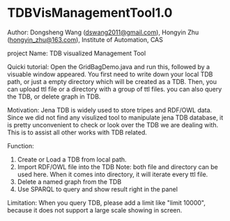 # TDBVisManagementTool1.0

Author:
Dongsheng Wang (dswang2011@gmail.com),
Hongyin Zhu (hongyin_zhu@163.com),
Institute of Automation, CAS

project Name:
TDB visualized Management Tool

Quicki tutorial:
Open the GridBagDemo.java and run this, followed by a visuable window appeared. You first need to write down your local TDB path, or just a empty directory which will be created as a TDB.
Then, you can upload ttl file or a directory with a group of ttl files. you can also query the TDB, or delete graph in TDB. 

Motivation:
Jena TDB is widely used to store tripes and RDF/OWL data. 
Since we did not find any visulized tool to manipulate jena TDB database, it is pretty unconvenient to check or look over the TDB we are dealing with. This is to assist all other works with TDB related.

Function:
1. Create or Load a TDB from local path.
2. Import RDF/OWL file into the TDB
  Note: both file and directory can be used here. When it comes into directory, it will iterate every ttl file.
3. Delete a named graph from the TDB
4. Use SPARQL to query and show result right in the panel

Limitation:
When you query TDB, please add a limit like "limit 10000", because it does not support a large scale showing in screen.
